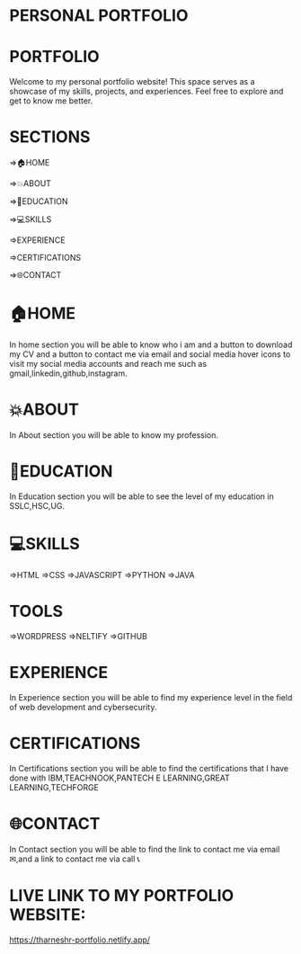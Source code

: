 # PERSONAL PORTFOLIO
# PORTFOLIO 
Welcome to my personal portfolio website! This space serves as a showcase of my skills, projects, and experiences. Feel free to explore and get to know me better.
# SECTIONS
=>🏠HOME

=>💥ABOUT

=>📙EDUCATION

=>💻SKILLS

=>EXPERIENCE

=>CERTIFICATIONS 

=>🌐CONTACT
# 🏠HOME
In home section you will be able to know who i am and a button to download my CV and  a button to contact me via email and social media hover icons to visit my social media accounts and reach me such as gmail,linkedin,github,instagram.
# 💥ABOUT 
In About section you will be able to know my profession.
# 📙EDUCATION 
In Education  section you will be able to see the level of my education in SSLC,HSC,UG.
# 💻SKILLS
=>HTML
=>CSS
=>JAVASCRIPT
=>PYTHON
=>JAVA
# TOOLS
=>WORDPRESS
=>NELTIFY
=>GITHUB
# EXPERIENCE
In Experience section you will be able to find my experience level in the field of web development and cybersecurity.
# CERTIFICATIONS 
In Certifications section you will be able to find the certifications that I have done with IBM,TEACHNOOK,PANTECH E LEARNING,GREAT LEARNING,TECHFORGE
# 🌐CONTACT
In Contact section you will be able to find the link to contact me via email ✉,and a link to contact me via call 📞


# LIVE LINK TO MY PORTFOLIO WEBSITE:
https://tharneshr-portfolio.netlify.app/
